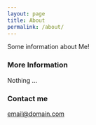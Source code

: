 ```yaml
---
layout: page
title: About
permalink: /about/
---
```


Some information about Me!

### More Information

Nothing ...

### Contact me

[email@domain.com](mailto:email@domain.com)
